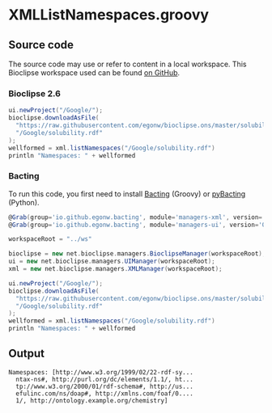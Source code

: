 # XMLListNamespaces.groovy
## Source code
The source code may use or refer to content in a local workspace. This
Bioclipse workspace used can be found
[on GitHub](https://github.com/bioclipse/bioclipse.scripting/tree/master/ws/).
### Bioclipse 2.6
```groovy
ui.newProject("/Google/");
bioclipse.downloadAsFile(
  "https://raw.githubusercontent.com/egonw/bioclipse.ons/master/solubility.rdf",
  "/Google/solubility.rdf"
);
wellformed = xml.listNamespaces("/Google/solubility.rdf")
println "Namespaces: " + wellformed
```
### Bacting
To run this code, you first need to install
[Bacting](https://github.com/egonw/bacting) (Groovy) or
[pyBacting](https://pypi.org/project/pybacting/) (Python).
<br />
```groovy
@Grab(group='io.github.egonw.bacting', module='managers-xml', version='0.0.29')
@Grab(group='io.github.egonw.bacting', module='managers-ui', version='0.0.29')

workspaceRoot = "../ws"

bioclipse = new net.bioclipse.managers.BioclipseManager(workspaceRoot);
ui = new net.bioclipse.managers.UIManager(workspaceRoot);
xml = new net.bioclipse.managers.XMLManager(workspaceRoot);

ui.newProject("/Google/");
bioclipse.downloadAsFile(
  "https://raw.githubusercontent.com/egonw/bioclipse.ons/master/solubility.rdf",
  "/Google/solubility.rdf"
);
wellformed = xml.listNamespaces("/Google/solubility.rdf")
println "Namespaces: " + wellformed
```

## Output
```plain
Namespaces: [http://www.w3.org/1999/02/22-rdf-sy...
  ntax-ns#, http://purl.org/dc/elements/1.1/, ht...
  tp://www.w3.org/2000/01/rdf-schema#, http://us...
  efulinc.com/ns/doap#, http://xmlns.com/foaf/0....
  1/, http://ontology.example.org/chemistry]
```
